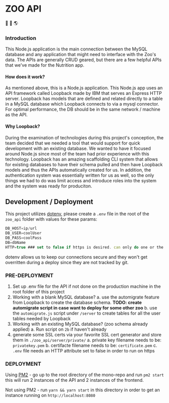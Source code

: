 # ZOO API

🐛 📖 🌎

### Introduction

This Node.js application is the main connection between the MySQL database and any application that might need to interface with the Zoo's data. The APIs are generally CRUD geared, but there are a few helpful APIs that we've made for the Nutrition app.

#### How does it work?

As mentioned above, this is a Node.js application. This Node.js app uses an API framework called Loopback made by IBM that serves an Express HTTP server. Loopback has models that are defined and related directly to a table in a MySQL database which Loopback connects to via a mysql connector. For optimal performance, the DB should be in the same network / machine as the API.

#### Why Loopback?

During the examination of technologies during this project's conception, the team decided that we needed a tool that would support for quick development with an existing database. We wanted to have it focused around Node.js since most of the team had prior experience with this technology. Loopback has an amazing scaffolding CLI system that allows for existing databases to have their schema pulled and then have Loopback models and thus the APIs automatically created for us. In addition, the authentication system was essentially written for us as well, so the only things we had to do was limit access and introduce roles into the system and the system was ready for produciton.

## Development / Deployment

This project utilizes [dotenv](https://www.npmjs.com/package/dotenv), please create a `.env` file in the root of the `zoo_api` folder with values for these params:

```js
DB_HOST=ip/url
DB_USER=coolUser
DB_PASS=coolPass
DB=dbName
HTTP=true ### set to false if https is desired. can only do one or the other
```

dotenv allows us to keep our connections secure and they won't get overritten during a deploy since they are not tracked by git.

### PRE-DEPLOYMENT

1. Set up .env file for the API if not done on the production machine in the root folder of this project
2. Working with a blank MySQL database?
   a. use the automigrate feature from Loopback to create the database schema. **TODO: create automigrate script in case want to deploy for some other zoo**
   b. use the `automigrate.js` script under `/server` to create tables for all the user tables needed by Loopback
3. Working with an existing MySQL database? (zoo schema already applied)
   a. Run script on `2b` if haven't already
4. generate some SSL certs via your favorite SSL cert generator and store them in `./zoo_api/server/private/`
   a. private key filename needs to be: `privatekey.pem`
   b. certifacte filename needs to be: `certificate.pem`
   c. `.env` file needs an HTTP attribute set to false in order to run on https

### DEPLOYMENT

Using [PM2](https://www.npmjs.com/package/pm2) - go up to the root directory of the mono-repo and run `pm2 start` this will run 2 instances of the API and 2 instances of the frontend.

Not using PM2 - run `yarn && yarn start` in this directory in order to get an instance running on `http://localhost:8080`
